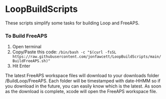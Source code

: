 # LoopBuildScripts

These scripts simplify some tasks for building Loop and FreeAPS.


### To Build FreeAPS
1. Open terminal
2. Copy/Paste this code: `/bin/bash -c "$(curl -fsSL https://raw.githubusercontent.com/jonfawcett/LoopBuildScripts/main/BuildFreeAPS.sh)"`
3. Hit Enter

The latest FreeAPS workspace files will download to your downloads folder /BuildLoop/FreeAPS. Each folder will be timestamped with date-HHMM so if you download in the future, you can easily know which is the latest. As soon as the download is complete, xcode will open the FreeAPS workspace file.
